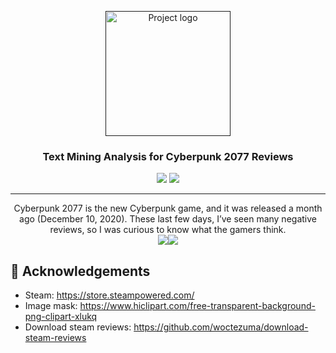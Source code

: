 <p align="center">
  <a href="" rel="noopener">
 <img  height=200px src="https://github.com/pauladj/nlp-cyberpunk-2077-reviews/raw/master/img/cover.jpg" alt="Project logo"></a>
</p>
<h3 align="center">Text Mining Analysis for Cyberpunk 2077 Reviews</h3>

<div align="center">
    <img src="https://img.shields.io/badge/python-v3.7.9-blue" />
    <img src="https://img.shields.io/badge/license-MIT-green" />
</div>

---

<p align="center">Cyberpunk 2077 is the new Cyberpunk game, and it was released a month ago (December 10, 2020). These last few days, I’ve seen many negative reviews, so I was curious to know what the gamers think.
    <br> 
    <a href="https://pauladj.github.io/blog/nlp-cyberpunk/"><img src="https://img.shields.io/badge/Blog-Read Article-b97908?logo=blogger&logoColor=white"></a><a href="https://github.com/pauladj/nlp-cyberpunk-2077-reviews/blob/master/Cyberpunk%20reviews.ipynb"><img src="https://img.shields.io/badge/Jupyter-Open notebook-red?logo=jupyter"></a> </p>



## 🎉 Acknowledgements 

- Steam: https://store.steampowered.com/
- Image mask: https://www.hiclipart.com/free-transparent-background-png-clipart-xlukq
- Download steam reviews: https://github.com/woctezuma/download-steam-reviews

